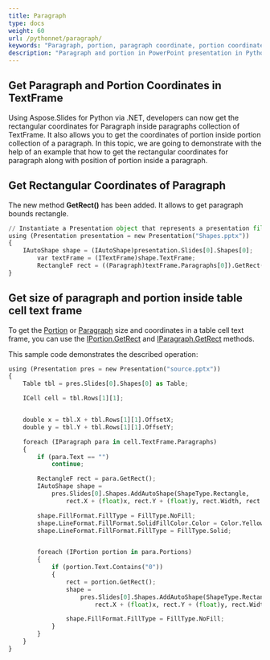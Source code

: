 ```yaml
---
title: Paragraph
type: docs
weight: 60
url: /pythonnet/paragraph/
keywords: "Paragraph, portion, paragraph coordinate, portion coordinate, PowerPoint presentation, Python, Aspose.Slides for Python via .NET"
description: "Paragraph and portion in PowerPoint presentation in Python"
---
```


## **Get Paragraph and Portion Coordinates in TextFrame**
Using Aspose.Slides for Python via .NET, developers can now get the rectangular coordinates for Paragraph inside paragraphs collection of TextFrame. It also allows you to get the coordinates of portion inside portion collection of a paragraph. In this topic, we are going to demonstrate with the help of an example that how to get the rectangular coordinates for paragraph along with position of portion inside a paragraph.

## **Get Rectangular Coordinates of Paragraph**
The new method **GetRect()** has been added. It allows to get paragraph bounds rectangle.

```py
// Instantiate a Presentation object that represents a presentation file
using (Presentation presentation = new Presentation("Shapes.pptx"))
{
    IAutoShape shape = (IAutoShape)presentation.Slides[0].Shapes[0];
        var textFrame = (ITextFrame)shape.TextFrame;
        RectangleF rect = ((Paragraph)textFrame.Paragraphs[0]).GetRect();
}
```

## **Get size of paragraph and portion inside table cell text frame** ##

To get the [Portion](https://apireference.aspose.com/slides/pythonnet/aspose.slides/portion) or [Paragraph](https://apireference.aspose.com/slides/pythonnet/aspose.slides/paragraph) size and coordinates in a table cell text frame, you can use the [IPortion.GetRect](https://apireference.aspose.com/slides/pythonnet/aspose.slides/iportion/methods/getrect) and [IParagraph.GetRect](https://apireference.aspose.com/slides/pythonnet/aspose.slides/iparagraph/methods/getrect) methods.

This sample code demonstrates the described operation:

```py
using (Presentation pres = new Presentation("source.pptx"))
{
    Table tbl = pres.Slides[0].Shapes[0] as Table;

    ICell cell = tbl.Rows[1][1];


    double x = tbl.X + tbl.Rows[1][1].OffsetX;
    double y = tbl.Y + tbl.Rows[1][1].OffsetY;

    foreach (IParagraph para in cell.TextFrame.Paragraphs)
    {
        if (para.Text == "")
            continue;

        RectangleF rect = para.GetRect();
        IAutoShape shape =
            pres.Slides[0].Shapes.AddAutoShape(ShapeType.Rectangle,
                rect.X + (float)x, rect.Y + (float)y, rect.Width, rect.Height);

        shape.FillFormat.FillType = FillType.NoFill;
        shape.LineFormat.FillFormat.SolidFillColor.Color = Color.Yellow;
        shape.LineFormat.FillFormat.FillType = FillType.Solid;


        foreach (IPortion portion in para.Portions)
        {
            if (portion.Text.Contains("0"))
            {
                rect = portion.GetRect();
                shape =
                    pres.Slides[0].Shapes.AddAutoShape(ShapeType.Rectangle,
                        rect.X + (float)x, rect.Y + (float)y, rect.Width, rect.Height);

                shape.FillFormat.FillType = FillType.NoFill;
            }
        }
    }
}
```